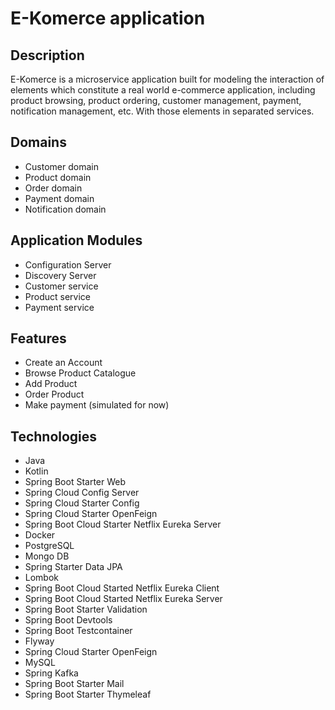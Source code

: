 # E-Komerce application

## Description

E-Komerce is a microservice application built for modeling the interaction of elements which constitute a real world
e-commerce application, including product browsing, product ordering, customer management, payment, notification
management, etc. With those elements in separated services.

## Domains

- Customer domain
- Product domain
- Order domain
- Payment domain
- Notification domain

## Application Modules

- Configuration Server
- Discovery Server
- Customer service
- Product service
- Payment service

## Features

- Create an Account
- Browse Product Catalogue
- Add Product
- Order Product
- Make payment (simulated for now)

## Technologies

- Java
- Kotlin
- Spring Boot Starter Web
- Spring Cloud Config Server
- Spring Cloud Starter Config
- Spring Cloud Starter OpenFeign
- Spring Boot Cloud Starter Netflix Eureka Server
- Docker
- PostgreSQL
- Mongo DB
- Spring Starter Data JPA
- Lombok
- Spring Boot Cloud Started Netflix Eureka Client
- Spring Boot Cloud Started Netflix Eureka Server
- Spring Boot Starter Validation
- Spring Boot Devtools
- Spring Boot Testcontainer
- Flyway
- Spring Cloud Starter OpenFeign
- MySQL
- Spring Kafka
- Spring Boot Starter Mail
- Spring Boot Starter Thymeleaf